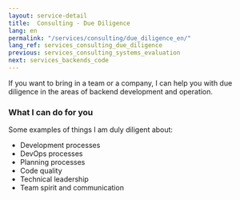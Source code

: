 ```yaml
---
layout: service-detail
title:  Consulting - Due Diligence
lang: en
permalink: "/services/consulting/due_diligence_en/"
lang_ref: services_consulting_due_diligence
previous: services_consulting_systems_evaluation
next: services_backends_code
---
```

If you want to bring in a team or a company, I can help you with due diligence in the areas of backend development and operation.

### What I can do for you
Some examples of things I am duly diligent about:
- Development processes
- DevOps processes
- Planning processes
- Code quality
- Technical leadership
- Team spirit and communication
